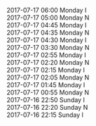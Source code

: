 2017-07-17 06:00 Monday  I  
2017-07-17 05:00 Monday  N  
2017-07-17 04:45 Monday  I  
2017-07-17 04:35 Monday  N  
2017-07-17 04:30 Monday  I  
2017-07-17 03:30 Monday  N  
2017-07-17 02:55 Monday  I  
2017-07-17 02:20 Monday  N  
2017-07-17 02:15 Monday  I  
2017-07-17 02:05 Monday  N  
2017-07-17 01:45 Monday  I  
2017-07-17 00:55 Monday  N  
2017-07-16 22:50 Sunday  I  
2017-07-16 22:20 Sunday  N  
2017-07-16 22:15 Sunday  I  
